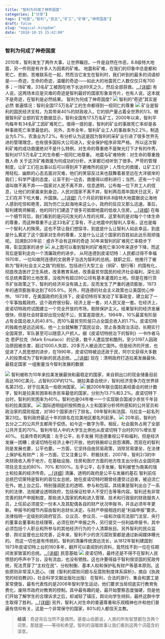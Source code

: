 ```yaml
---
title: "智利为何成了神奇国度"
categories: ["分享"]
tags: ["地震","智利","民主","矿工","矿难","神奇国度"]
draft: false
slug: "magical-kingdom"
date: "2010-10-15 15:42:00"
---
```


### 智利为何成了神奇国度


2010年，智利发生了两件大事，让世界瞩目。一件是自然在作恶，8.8级特大地震，另一件则是有许多人为因素的矿难。
地震和矿难，在我们的印象中总是都和死亡、悲剧、苦难联系在一起，然而当它发生在智利时，我们听到的最多的词语却是——奇迹，生命的奇迹，温暖的奇迹——如此大的地震死亡人数仅仅只有700多；一场矿难，33名矿工被困在地下长达69天之久，然后全部获救。<a href="http://view.news.qq.com/a/20101015/000001.htm" target="_blank">…[详细]</a>
有人说，这两场本应是灾难的奇迹是智利最好的国家形象宣传片，也有人说，这本就不是奇迹，在智利是必然结果。
智利为何成了神奇国度?
<img src="https://cdn.jsdelivr.net/gh/eallion/eallion.github.io@gh-pages/images/2010/10/15/3340807252.jpg" />
智利的“奇迹”其实是必然
普遍情况：智利全国17.5万名矿工的生命都得到一视同仁的尊重
<img src="https://cdn.jsdelivr.net/gh/eallion/eallion.github.io@gh-pages/images/2010/10/15/818244931.jpg" />
矿业是智利的国民经济支柱，为其带来40%的财政收入，它的铜产量占着全世界的1/3。根据智利矿业部的官方数据显示，智利全国有17.5万名矿工，2000年以来，智利平均每年有34名矿工因矿难死亡。值得一提的是，智利的矿业的事故死亡率却是各种事故死亡率里最低的。
另外，去年全年，智利矿业工人的事故率为2.2%，制造业为5.7%，农渔业为7.2%。有分析认为这是因为智利的采矿业引进了很多世界先进的管理理念，也有很多国际大公司进入，安全保护程序非常严格。
所以这次智利矿难的成功救援绝对不是什么特例，对生命的尊重绝不是聚光灯下才有的作秀，智利对17.5万名矿工的生命都一视同仁地尊重。
地震与矿难特例：对生命的尊重挽救人命
关于这次矿难救援为何成功的分析，大家都已经听到了很多。严苛的管理制度，让矿工们在出事以后可以得到井下避难所的庇护；人性化的救援，让矿工们用轻松、幽默的心态去面对灾难，他们的笑容反过来也鼓舞着甚至远在大洋彼岸的我们；科学严谨的态度，让盲干到一边去，救援得以顺利进行；当然，还有一个词语叫做不离不弃——国家对人民不离不弃，信息透明，公布每一位下井工人的信息，让他们的家属来到身边，人民对国家不离不弃，智利两百周年国庆日这天，矿工们在井下吃大餐，升国旗。<a href="http://view.news.qq.com/a/20101015/000002.htm" target="_blank">…[详细]</a>
几个月前的智利8.8级特大地震据说让海地人感到吃惊和艳羡，因为伤亡比起海地来这么小，政府的反应又那么迅速。事后，智利建筑师解密，他的同行们建造了很多可抵御地震的低收入住房。<a href="http://view.news.qq.com/a/20101015/000003.htm" target="_blank">…[详细]</a>
在每一个细节背后，我们看到的是闪闪发光的人性的光辉，这里有的是对每个个体生命的尊重，而这种尊重不止这33名矿工享有，不止地震中的智利人享有，这也是每一个智利人的殊荣。这也不禁让我们想探寻，到底是什么让智利人如此幸运，到底是什么奠定了这个国家对生命的尊重，又是什么让这个国家的百姓如此达乐观顽强呢。
回溯到20年前：或许不会有这样的奇迹
30年来智利的矿难死亡率稳步下降，彰显国家的进步
<img src="https://cdn.jsdelivr.net/gh/eallion/eallion.github.io@gh-pages/images/2010/10/15/2084961307.jpg" />
从上图可以看到智利的矿难死亡率30年来逐步下降，而这背后是智利走向一个清廉政府的进步。
从阿连德到皮诺切特：人民都过得不幸福
1970年，一位叫做阿连德的文弱男子当选为智利的总统。就职之后，他推行了被称为“智利社会主义之路”的规划，包括进行大型工业（铜矿、银行等）的国有化，彻底改造医疗卫生系统，改革教育系统，改善最贫穷国民的经济社会福利，深化前任总统弗雷的土地改革，没收所有超过80公顷有基本灌溉的土地。但是在推行货币扩张政策之下，智利的经济并没有搞上去，反而发生了严重的通货膨胀，1973年的通货膨胀率达到了605.9%。另外，阿连德的社会主义政策也让美国忧心忡忡。
1973年，在美国政府的支持下，皮诺切特将军发动了军事政变，建立起了一个军事独裁政府。这个政府很分裂，经济上是一套，对人民又是一套。在经济上，皮诺切特政府试图建立一个完全开放的市场，剔除保护主义。结果智利的经济发展很快，但是社会财富却出现分配不公，贫富差距很大，1994年，10%最富有阶层占有全国总收入的40.8%，而10%最贫穷阶层只占全国总收入的1.7%。皮诺切特的独裁也是远近闻名，他一上台就解散了国民议会，禁止各类政治活动，长期实行全国宵禁，军队甚至可以随意入户抓人。据《皮诺切特统治下的智利》一书作者马克·恩萨拉克（Mark Ensalaco）的记录，数千人遭监禁和酷刑，至少3197人因政治原因被杀害，超过1000人失踪，20多万人被迫流亡国外。但是经济的开放，也促进了人民思想的进步，在1990年，皮诺切特被迫还政于民，阿尔文获得大多数人的投票成为了智利新的民选总统。<a href="http://view.news.qq.com/a/20101015/000004.htm" target="_blank">…[详细]</a>
现在：清明政府打造拉美发展最快、最稳定国家
一组衡量当今智利发展的数据

<img src="https://cdn.jsdelivr.net/gh/eallion/eallion.github.io@gh-pages/images/2010/10/15/2607172127.png" />
智利被称为10年来拉美发展最快和最稳定的国家，来自铜出口的现金储备目前高达160亿美元，占智利GDP的12%。据拉美委会统计，智利经济竞争力在世界排名第25位，好于拉美及一些欧洲国家。
<img src="https://cdn.jsdelivr.net/gh/eallion/eallion.github.io@gh-pages/images/2010/10/15/3934607973.png" />
据2006年联合国拉美经委会的统计数字，智利是拉美贫困率和赤贫率最低的国家，分别为13.7%和3.2%。皮诺切特下台时，智利的贫困率为40%。智利也是04年唯一一个实现联合国减少赤贫千年目标的拉美国家。
<img src="https://cdn.jsdelivr.net/gh/eallion/eallion.github.io@gh-pages/images/2010/10/15/3436656207.png" />
国际透明组织按照商业人士和国家分析师所感知的公共官员和政治家的腐败程度，对180个国家进行了排名，09年智利和法国、乌拉圭一起名列第23位。智利政府最近十年的排名在拉美地区都名列前茅。
<img src="https://cdn.jsdelivr.net/gh/eallion/eallion.github.io@gh-pages/images/2010/10/15/2295432666.png" />
20年前，智利约五分之二的公共开支都用于偿债。如今这一数字为零。相反，社会服务占用了全部公共开支的70%。智利年轻人中的大学生比例也从皮诺切特下台时的10%增长至40%。
拉美传奇的两面：左手公平，右手发展
阿连德重视公平和福利，但是经济发展一团糟；皮诺切特在经济上奉行开放，他的铁腕却让民怨沸腾。而现在的智利则是发展也要，公平也要。一方面，它坚持自由贸易政策，消除贸易堡垒，在法律上保护私有财产；另一方面，它又注重公平、积极扶贫，2007年，智利2/3的中央财政收入用于地方，在基础设施、住房和医疗方面的地方性支出分别占全国同类项目总支出的80%、70% 和100%。左手公平，右手发展，智利被誉为南美的瑞士和拉美的经济传奇。<a href="http://view.news.qq.com/a/20101015/000005.htm" target="_blank">…[详细]</a>
清廉、透明的政府是公平与发展的基石
智利前任总统巴切莱特是智利的首位女总统，她在皮诺切特时期曾经遭受过迫害，被迫流亡在外。她上台之后，特别强调民主的透明、参与和包容。其结果是智利出台了一系列的法律、法规建设透明政府，包括保证检举人不受打击等等内容。智利还有非常完善的财产申报制度，那些进入国家机构和进入管理、技术和行政层的财政服务人员，上任前必须提交一份本人及其配偶各自的财产状况申报书，并且必须年年更新。申报书的细节内容由智利总财长决定。与财产申报相连的是“利益申报”要求。法律指明一定级别的政府官员、众议员、参议员、一级和次级司法部门法官、央行的董事会董事和总经理等，必须在财产申报之外，另行提交一份利益申报书，其中必须包括个人职业和所参与的其他经济行为的个人清算账目。另外智利的民众监督、舆论监督也比较完善，近年来，智利不少的贪污腐败案都是通过新闻媒体曝光的。
而这一切也是有传统的。智利的清廉传统源远流长，从1812年智利建国到1973年皮诺切特上台的160多年，翻开可以查阅到的资料，竟然找不到一位在任期间发家致富的总统。<a href="http://view.news.qq.com/a/20101015/000006.htm" target="_blank">…[详细]</a>
民意基础
<img src="https://cdn.jsdelivr.net/gh/eallion/eallion.github.io@gh-pages/images/2010/10/15/1402448549.jpg" />
皮诺切特，最终还是不得不在智利人民愤怒的呼声中下台，没有流血，也没有牺牲。这也许要得益于智利很坚固的宪政传统，宪法贯穿了“主权在民”、分权制衡、基本人权和保护私有财产等基本原则。这些原则非常深入民心。（据《智利的腐败问题与反腐败制度体系探析》，摘自《执政党的经验教训》，社会科学文献出版社出版）
在智利，合法的游行、集会和罢工是家常便饭，最有代表性的是2006年智利学生运动，他们要求当局彻底实行教育免费化，废除市政府对教育的控制。其中最有趣的是，最开始警察态度强硬，但是他们开始了解学生的合理诉求之后，却减轻了镇压，舆论向学生倾斜，最终这群中学生取得了胜利。<a href="http://view.news.qq.com/a/20101015/000007.htm" target="_blank">…[详细]</a>
另外，智利人对生命的普遍尊重和乐观精神也许和他们普遍有信仰有关，这是一个非常保守的国家，80%的人都信天主教。

<blockquote><b>结语</b>：奇迹背后当然不是偶然。基督山伯爵说，人类的所有智慧都包含两个词里，那就是——等待和希望。智利的温暖故事让我们看到这两个词蕴含的深意。
</blockquote>
